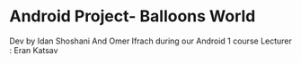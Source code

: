 # Android Project- Balloons World
 Dev by Idan Shoshani And Omer Ifrach during our Android 1 course 
 Lecturer : Eran Katsav
